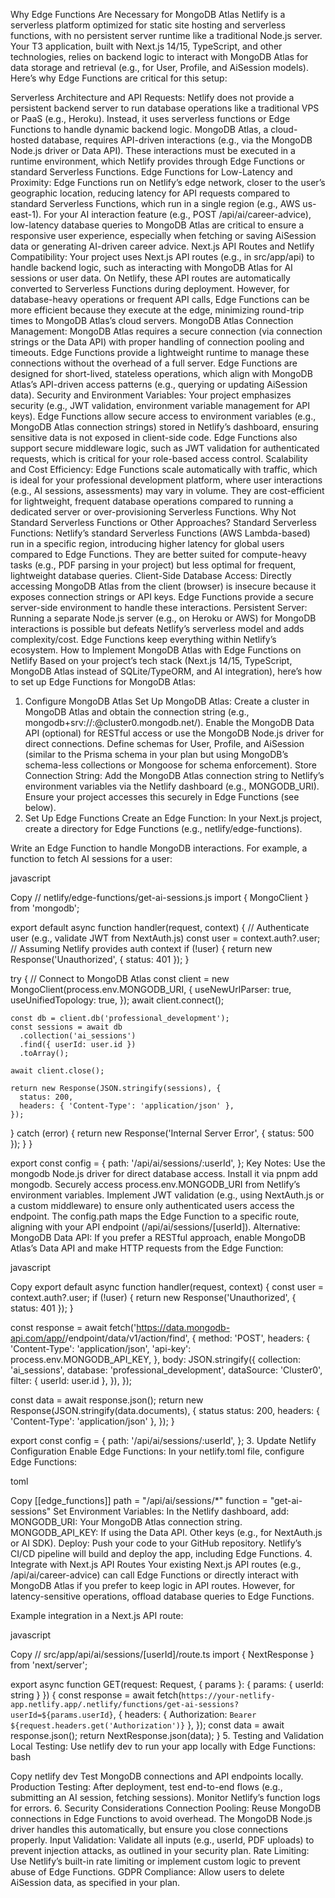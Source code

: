 Why Edge Functions Are Necessary for MongoDB Atlas
Netlify is a serverless platform optimized for static site hosting and serverless functions, with no persistent server runtime like a traditional Node.js server. Your T3 application, built with Next.js 14/15, TypeScript, and other technologies, relies on backend logic to interact with MongoDB Atlas for data storage and retrieval (e.g., for User, Profile, and AiSession models). Here’s why Edge Functions are critical for this setup:

Serverless Architecture and API Requests:
Netlify does not provide a persistent backend server to run database operations like a traditional VPS or PaaS (e.g., Heroku). Instead, it uses serverless functions or Edge Functions to handle dynamic backend logic.
MongoDB Atlas, a cloud-hosted database, requires API-driven interactions (e.g., via the MongoDB Node.js driver or Data API). These interactions must be executed in a runtime environment, which Netlify provides through Edge Functions or standard Serverless Functions.
Edge Functions for Low-Latency and Proximity:
Edge Functions run on Netlify’s edge network, closer to the user’s geographic location, reducing latency for API requests compared to standard Serverless Functions, which run in a single region (e.g., AWS us-east-1).
For your AI interaction feature (e.g., POST /api/ai/career-advice), low-latency database queries to MongoDB Atlas are critical to ensure a responsive user experience, especially when fetching or saving AiSession data or generating AI-driven career advice.
Next.js API Routes and Netlify Compatibility:
Your project uses Next.js API routes (e.g., in src/app/api) to handle backend logic, such as interacting with MongoDB Atlas for AI sessions or user data. On Netlify, these API routes are automatically converted to Serverless Functions during deployment.
However, for database-heavy operations or frequent API calls, Edge Functions can be more efficient because they execute at the edge, minimizing round-trip times to MongoDB Atlas’s cloud servers.
MongoDB Atlas Connection Management:
MongoDB Atlas requires a secure connection (via connection strings or the Data API) with proper handling of connection pooling and timeouts. Edge Functions provide a lightweight runtime to manage these connections without the overhead of a full server.
Edge Functions are designed for short-lived, stateless operations, which align with MongoDB Atlas’s API-driven access patterns (e.g., querying or updating AiSession data).
Security and Environment Variables:
Your project emphasizes security (e.g., JWT validation, environment variable management for API keys). Edge Functions allow secure access to environment variables (e.g., MongoDB Atlas connection strings) stored in Netlify’s dashboard, ensuring sensitive data is not exposed in client-side code.
Edge Functions also support secure middleware logic, such as JWT validation for authenticated requests, which is critical for your role-based access control.
Scalability and Cost Efficiency:
Edge Functions scale automatically with traffic, which is ideal for your professional development platform, where user interactions (e.g., AI sessions, assessments) may vary in volume.
They are cost-efficient for lightweight, frequent database operations compared to running a dedicated server or over-provisioning Serverless Functions.
Why Not Standard Serverless Functions or Other Approaches?
Standard Serverless Functions:
Netlify’s standard Serverless Functions (AWS Lambda-based) run in a specific region, introducing higher latency for global users compared to Edge Functions.
They are better suited for compute-heavy tasks (e.g., PDF parsing in your project) but less optimal for frequent, lightweight database queries.
Client-Side Database Access:
Directly accessing MongoDB Atlas from the client (browser) is insecure because it exposes connection strings or API keys. Edge Functions provide a secure server-side environment to handle these interactions.
Persistent Server:
Running a separate Node.js server (e.g., on Heroku or AWS) for MongoDB interactions is possible but defeats Netlify’s serverless model and adds complexity/cost. Edge Functions keep everything within Netlify’s ecosystem.
How to Implement MongoDB Atlas with Edge Functions on Netlify
Based on your project’s tech stack (Next.js 14/15, TypeScript, MongoDB Atlas instead of SQLite/TypeORM, and AI integration), here’s how to set up Edge Functions for MongoDB Atlas:

1. Configure MongoDB Atlas
Set Up MongoDB Atlas:
Create a cluster in MongoDB Atlas and obtain the connection string (e.g., mongodb+srv://<user>:<password>@cluster0.mongodb.net/<dbname>).
Enable the MongoDB Data API (optional) for RESTful access or use the MongoDB Node.js driver for direct connections.
Define schemas for User, Profile, and AiSession (similar to the Prisma schema in your plan but using MongoDB’s schema-less collections or Mongoose for schema enforcement).
Store Connection String:
Add the MongoDB Atlas connection string to Netlify’s environment variables via the Netlify dashboard (e.g., MONGODB_URI).
Ensure your project accesses this securely in Edge Functions (see below).
2. Set Up Edge Functions
Create an Edge Function:
In your Next.js project, create a directory for Edge Functions (e.g., netlify/edge-functions).

Write an Edge Function to handle MongoDB interactions. For example, a function to fetch AI sessions for a user:

javascript

Copy
// netlify/edge-functions/get-ai-sessions.js
import { MongoClient } from 'mongodb';

export default async function handler(request, context) {
  // Authenticate user (e.g., validate JWT from NextAuth.js)
  const user = context.auth?.user; // Assuming Netlify provides auth context
  if (!user) {
    return new Response('Unauthorized', { status: 401 });
  }

  try {
    // Connect to MongoDB Atlas
    const client = new MongoClient(process.env.MONGODB_URI, {
      useNewUrlParser: true,
      useUnifiedTopology: true,
    });
    await client.connect();

    const db = client.db('professional_development');
    const sessions = await db
      .collection('ai_sessions')
      .find({ userId: user.id })
      .toArray();

    await client.close();

    return new Response(JSON.stringify(sessions), {
      status: 200,
      headers: { 'Content-Type': 'application/json' },
    });
  } catch (error) {
    return new Response('Internal Server Error', { status: 500 });
  }
}

export const config = {
  path: '/api/ai/sessions/:userId',
};
Key Notes:
Use the mongodb Node.js driver for direct database access. Install it via pnpm add mongodb.
Securely access process.env.MONGODB_URI from Netlify’s environment variables.
Implement JWT validation (e.g., using NextAuth.js or a custom middleware) to ensure only authenticated users access the endpoint.
The config.path maps the Edge Function to a specific route, aligning with your API endpoint (/api/ai/sessions/[userId]).
Alternative: MongoDB Data API:
If you prefer a RESTful approach, enable MongoDB Atlas’s Data API and make HTTP requests from the Edge Function:

javascript

Copy
export default async function handler(request, context) {
  const user = context.auth?.user;
  if (!user) {
    return new Response('Unauthorized', { status: 401 });
  }

  const response = await fetch('https://data.mongodb-api.com/app/<app-id>/endpoint/data/v1/action/find', {
    method: 'POST',
    headers: {
      'Content-Type': 'application/json',
      'api-key': process.env.MONGODB_API_KEY,
    },
    body: JSON.stringify({
      collection: 'ai_sessions',
      database: 'professional_development',
      dataSource: 'Cluster0',
      filter: { userId: user.id },
    }),
  });

  const data = await response.json();
  return new Response(JSON.stringify(data.documents), {
    status   status: 200,
    headers: { 'Content-Type': 'application/json' },
  });
}

export const config = {
  path: '/api/ai/sessions/:userId',
};
3. Update Netlify Configuration
Enable Edge Functions:
In your netlify.toml file, configure Edge Functions:

toml

Copy
[[edge_functions]]
  path = "/api/ai/sessions/*"
  function = "get-ai-sessions"
Set Environment Variables:
In the Netlify dashboard, add:
MONGODB_URI: Your MongoDB Atlas connection string.
MONGODB_API_KEY: If using the Data API.
Other keys (e.g., for NextAuth.js or AI SDK).
Deploy:
Push your code to your GitHub repository.
Netlify’s CI/CD pipeline will build and deploy the app, including Edge Functions.
4. Integrate with Next.js API Routes
Your existing Next.js API routes (e.g., /api/ai/career-advice) can call Edge Functions or directly interact with MongoDB Atlas if you prefer to keep logic in API routes. However, for latency-sensitive operations, offload database queries to Edge Functions.

Example integration in a Next.js API route:

javascript

Copy
// src/app/api/ai/sessions/[userId]/route.ts
import { NextResponse } from 'next/server';

export async function GET(request: Request, { params }: { params: { userId: string } }) {
  const response = await fetch(`https://your-netlify-app.netlify.app/.netlify/functions/get-ai-sessions?userId=${params.userId}`, {
    headers: { Authorization: `Bearer ${request.headers.get('Authorization')}` },
  });
  const data = await response.json();
  return NextResponse.json(data);
}
5. Testing and Validation
Local Testing:
Use netlify dev to run your app locally with Edge Functions:
bash

Copy
netlify dev
Test MongoDB connections and API endpoints locally.
Production Testing:
After deployment, test end-to-end flows (e.g., submitting an AI session, fetching sessions).
Monitor Netlify’s function logs for errors.
6. Security Considerations
Connection Pooling:
Reuse MongoDB connections in Edge Functions to avoid overhead. The MongoDB Node.js driver handles this automatically, but ensure you close connections properly.
Input Validation:
Validate all inputs (e.g., userId, PDF uploads) to prevent injection attacks, as outlined in your security plan.
Rate Limiting:
Use Netlify’s built-in rate limiting or implement custom logic to prevent abuse of Edge Functions.
GDPR Compliance:
Allow users to delete AiSession data, as specified in your plan.